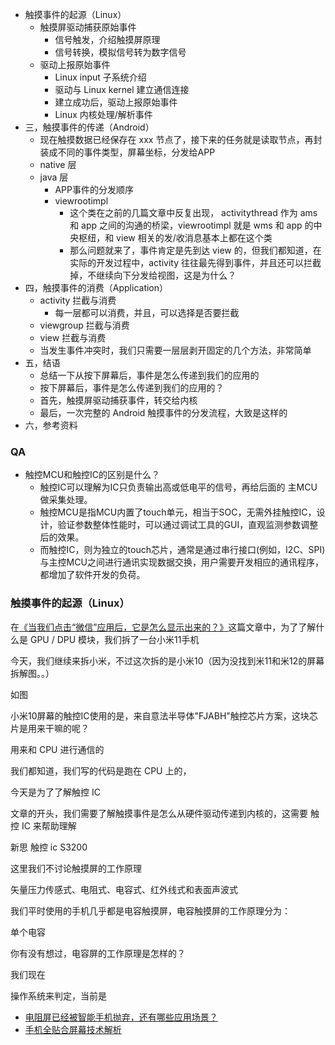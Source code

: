 
- 触摸事件的起源（Linux）
  - 触摸屏驱动捕获原始事件
    - 信号触发，介绍触摸屏原理
    - 信号转换，模拟信号转为数字信号
  - 驱动上报原始事件
    - Linux input 子系统介绍
    - 驱动与 Linux kernel 建立通信连接
    - 建立成功后，驱动上报原始事件
    - Linux 内核处理/解析事件
- 三，触摸事件的传递（Android）
  - 现在触摸数据已经保存在 xxx 节点了，接下来的任务就是读取节点，再封装成不同的事件类型，屏幕坐标，分发给APP
  - native 层
  - java 层
    - APP事件的分发顺序
    - viewrootimpl
      - 这个类在之前的几篇文章中反复出现， activitythread 作为 ams 和 app 之间的沟通的桥梁，viewrootimpl 就是 wms 和 app 的中央枢纽，和 view 相关的发/收消息基本上都在这个类
      - 那么问题就来了，事件肯定是先到达 view 的，但我们都知道，在实际的开发过程中，activity 往往最先得到事件，并且还可以拦截掉，不继续向下分发给视图，这是为什么？
- 四，触摸事件的消费（Application）
  - activity 拦截与消费
    - 每一层都可以消费，并且，可以选择是否要拦截
  - viewgroup 拦截与消费
  - view 拦截与消费
  - 当发生事件冲突时，我们只需要一层层剥开固定的几个方法，非常简单
- 五，结语
  - 总结一下从按下屏幕后，事件是怎么传递到我们的应用的
  - 按下屏幕后，事件是怎么传递到我们的应用的？
  - 首先，触摸屏驱动捕获事件，转交给内核
  - 最后，一次完整的 Android 触摸事件的分发流程，大致是这样的
- 六，参考资料


### QA

- 触控MCU和触控IC的区别是什么？
  - 触控IC可以理解为IC只负责输出高或低电平的信号，再给后面的 主MCU做采集处理。
  - 触控MCU是指MCU内置了touch单元，相当于SOC，无需外挂触控IC，设计，验证参数整体性能时，可以通过调试工具的GUI，直观监测参数调整后的效果。
  - 而触控IC，则为独立的touch芯片，通常是通过串行接口(例如，I2C、SPI)与主控MCU之间进行通讯实现数据交换，用户需要开发相应的通讯程序，都增加了软件开发的负荷。


### 触摸事件的起源（Linux）

在[《当我们点击“微信”应用后，它是怎么显示出来的？》](https://mp.weixin.qq.com/s/JeGPyknzc0G_TCQNHZD3AQ)这篇文章中，为了了解什么是 GPU / DPU 模块，我们拆了一台小米11手机

今天，我们继续来拆小米，不过这次拆的是小米10（因为没找到米11和米12的屏幕拆解图。。）

如图

小米10屏幕的触控IC使用的是，来自意法半导体"FJABH"触控芯片方案，这块芯片是用来干嘛的呢？

用来和 CPU 进行通信的

我们都知道，我们写的代码是跑在 CPU 上的，

今天是为了了解触控 IC

文章的开头，我们需要了解触摸事件是怎么从硬件驱动传递到内核的，这需要 触控 IC 来帮助理解



新思 触控 ic S3200

这里我们不讨论触摸屏的工作原理

矢量压力传感式、电阻式、电容式、红外线式和表面声波式

我们平时使用的手机几乎都是电容触摸屏，电容触摸屏的工作原理分为：

单个电容

你有没有想过，电容屏的工作原理是怎样的？

我们现在

操作系统来判定，当前是

- [电阻屏已经被智能手机抛弃，还有哪些应用场景？](https://rohm.eefocus.com/article/id-317)
- [手机全贴合屏幕技术解析](https://blog.csdn.net/weixin_51554164/article/details/124965131)